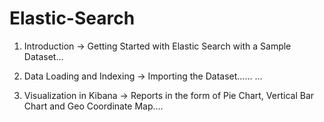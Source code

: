 # Elastic-Search

1) Introduction -> Getting Started with Elastic Search with a Sample Dataset...

2) Data Loading and Indexing -> Importing the Dataset......
...
3) Visualization in Kibana -> Reports in the form of Pie Chart, Vertical Bar Chart and Geo Coordinate Map....
